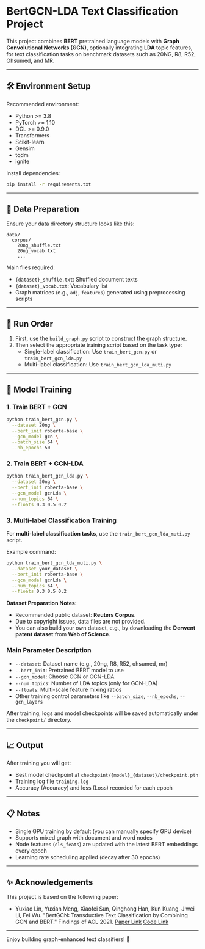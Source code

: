 # BertGCN-LDA Text Classification Project

This project combines **BERT** pretrained language models with **Graph Convolutional Networks (GCN)**, optionally integrating **LDA** topic features, for text classification tasks on benchmark datasets such as 20NG, R8, R52, Ohsumed, and MR.

---

## 🛠 Environment Setup

Recommended environment:

- Python >= 3.8
- PyTorch >= 1.10
- DGL >= 0.9.0
- Transformers
- Scikit-learn
- Gensim
- tqdm
- ignite

Install dependencies:
```bash
pip install -r requirements.txt
```

---

## 📂 Data Preparation

Ensure your data directory structure looks like this:
```
data/
  corpus/
    20ng_shuffle.txt
    20ng_vocab.txt
    ...
```

Main files required:
- `{dataset}_shuffle.txt`: Shuffled document texts
- `{dataset}_vocab.txt`: Vocabulary list
- Graph matrices (e.g., `adj`, `features`) generated using preprocessing scripts

---

## 🚀 Run Order

1. First, use the `build_graph.py` script to construct the graph structure.
2. Then select the appropriate training script based on the task type:
   - Single-label classification: Use `train_bert_gcn.py` or `train_bert_gcn_lda.py`
   - Multi-label classification: Use `train_bert_gcn_lda_muti.py`

---

## 🚀 Model Training

### 1. Train BERT + GCN
```bash
python train_bert_gcn.py \
  --dataset 20ng \
  --bert_init roberta-base \
  --gcn_model gcn \
  --batch_size 64 \
  --nb_epochs 50
```

### 2. Train BERT + GCN-LDA
```bash
python train_bert_gcn_lda.py \
  --dataset 20ng \
  --bert_init roberta-base \
  --gcn_model gcnLda \
  --num_topics 64 \
  --floats 0.3 0.5 0.2
```

### 3. Multi-label Classification Training
For **multi-label classification tasks**, use the `train_bert_gcn_lda_muti.py` script.

Example command:
```bash
python train_bert_gcn_lda_muti.py \
  --dataset your_dataset \
  --bert_init roberta-base \
  --gcn_model gcnLda \
  --num_topics 64 \
  --floats 0.3 0.5 0.2
```

**Dataset Preparation Notes:**
- Recommended public dataset: **Reuters Corpus**.
- Due to copyright issues, data files are not provided.
- You can also build your own dataset, e.g., by downloading the **Derwent patent dataset** from **Web of Science**.

### Main Parameter Description
- `--dataset`: Dataset name (e.g., 20ng, R8, R52, ohsumed, mr)
- `--bert_init`: Pretrained BERT model to use
- `--gcn_model`: Choose GCN or GCN-LDA
- `--num_topics`: Number of LDA topics (only for GCN-LDA)
- `--floats`: Multi-scale feature mixing ratios
- Other training control parameters like `--batch_size`, `--nb_epochs`, `--gcn_layers`

After training, logs and model checkpoints will be saved automatically under the `checkpoint/` directory.

---

## 📈 Output

After training you will get:
- Best model checkpoint at `checkpoint/{model}_{dataset}/checkpoint.pth`
- Training log file `training.log`
- Accuracy (Accuracy) and loss (Loss) recorded for each epoch

---

## 📋 Notes

- Single GPU training by default (you can manually specify GPU device)
- Supports mixed graph with document and word nodes
- Node features (`cls_feats`) are updated with the latest BERT embeddings every epoch
- Learning rate scheduling applied (decay after 30 epochs)

---

## ✨ Acknowledgements

This project is based on the following paper:

- Yuxiao Lin, Yuxian Meng, Xiaofei Sun, Qinghong Han, Kun Kuang, Jiwei Li, Fei Wu. "BertGCN: Transductive Text Classification by Combining GCN and BERT." Findings of ACL 2021. [Paper Link](https://arxiv.org/abs/2105.05727) [Code Link](https://github.com/ZeroRin/BertGCN)

---

Enjoy building graph-enhanced text classifiers! 🚀
